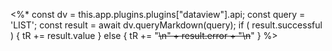 
<%* 
const dv = this.app.plugins.plugins["dataview"].api; 
const query = 'LIST';
const result = await dv.queryMarkdown(query); 
if ( result.successful ) { 
tR += result.value } 
else { tR += "~~~~\n" + result.error + "\n~~~~" } 
%>



